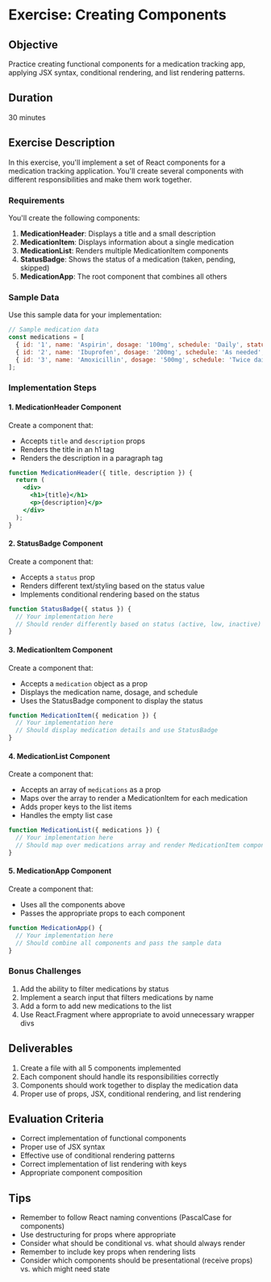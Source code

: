 # Exercise: Creating Components

## Objective
Practice creating functional components for a medication tracking app, applying JSX syntax, conditional rendering, and list rendering patterns.

## Duration
30 minutes

## Exercise Description

In this exercise, you'll implement a set of React components for a medication tracking application. You'll create several components with different responsibilities and make them work together.

### Requirements

You'll create the following components:

1. **MedicationHeader**: Displays a title and a small description
2. **MedicationItem**: Displays information about a single medication
3. **MedicationList**: Renders multiple MedicationItem components
4. **StatusBadge**: Shows the status of a medication (taken, pending, skipped)
5. **MedicationApp**: The root component that combines all others

### Sample Data

Use this sample data for your implementation:

```jsx
// Sample medication data
const medications = [
  { id: '1', name: 'Aspirin', dosage: '100mg', schedule: 'Daily', status: 'active' },
  { id: '2', name: 'Ibuprofen', dosage: '200mg', schedule: 'As needed', status: 'low' },
  { id: '3', name: 'Amoxicillin', dosage: '500mg', schedule: 'Twice daily', status: 'inactive' },
];
```

### Implementation Steps

#### 1. MedicationHeader Component

Create a component that:
- Accepts `title` and `description` props
- Renders the title in an h1 tag
- Renders the description in a paragraph tag

```jsx
function MedicationHeader({ title, description }) {
  return (
    <div>
      <h1>{title}</h1>
      <p>{description}</p>
    </div>
  );
}
```

#### 2. StatusBadge Component

Create a component that:
- Accepts a `status` prop
- Renders different text/styling based on the status value
- Implements conditional rendering based on the status

```jsx
function StatusBadge({ status }) {
  // Your implementation here
  // Should render differently based on status (active, low, inactive)
}
```

#### 3. MedicationItem Component

Create a component that:
- Accepts a `medication` object as a prop
- Displays the medication name, dosage, and schedule
- Uses the StatusBadge component to display the status

```jsx
function MedicationItem({ medication }) {
  // Your implementation here
  // Should display medication details and use StatusBadge
}
```

#### 4. MedicationList Component

Create a component that:
- Accepts an array of `medications` as a prop
- Maps over the array to render a MedicationItem for each medication
- Adds proper keys to the list items
- Handles the empty list case

```jsx
function MedicationList({ medications }) {
  // Your implementation here
  // Should map over medications array and render MedicationItem components
}
```

#### 5. MedicationApp Component

Create a component that:
- Uses all the components above
- Passes the appropriate props to each component

```jsx
function MedicationApp() {
  // Your implementation here
  // Should combine all components and pass the sample data
}
```

### Bonus Challenges

1. Add the ability to filter medications by status
2. Implement a search input that filters medications by name
3. Add a form to add new medications to the list
4. Use React.Fragment where appropriate to avoid unnecessary wrapper divs

## Deliverables

1. Create a file with all 5 components implemented
2. Each component should handle its responsibilities correctly
3. Components should work together to display the medication data
4. Proper use of props, JSX, conditional rendering, and list rendering

## Evaluation Criteria

- Correct implementation of functional components
- Proper use of JSX syntax
- Effective use of conditional rendering patterns
- Correct implementation of list rendering with keys
- Appropriate component composition

## Tips

- Remember to follow React naming conventions (PascalCase for components)
- Use destructuring for props where appropriate
- Consider what should be conditional vs. what should always render
- Remember to include key props when rendering lists
- Consider which components should be presentational (receive props) vs. which might need state 